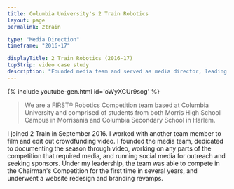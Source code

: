 ```yaml
---
title: Columbia University's 2 Train Robotics
layout: page
permalink: 2train

type: "Media Direction"
timeframe: "2016-17"

displayTitle: 2 Train Robotics (2016-17)
topStrip: video case study
description: "Founded media team and served as media director, leading production of several videos and revamping of branding and social media/website."
---
```


{% include youtube-gen.html id='oWyXCUr9sog' %}

> We are a FIRST® Robotics Competition team based at Columbia University and comprised of students from both Morris High School Campus in Morrisania and Columbia Secondary School in Harlem.

I joined 2 Train in September 2016. I worked with another team member to film and edit out crowdfunding video. I founded the media team, dedicated to documenting the season through video, working on any parts of the competition that required media, and running social media for outreach and seeking sponsors. Under my leadership, the team was able to compete in the Chairman's Competition for the first time in several years, and underwent a website redesign and branding revamps.
